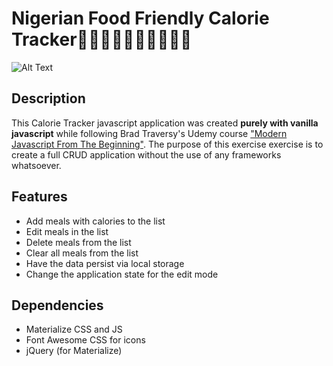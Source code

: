 Nigerian Food Friendly Calorie Tracker🍕🍖🍔🍟🍩🍜🍝🍲🥙🍰
===============
![Alt Text](https://media.giphy.com/media/H6hZQgKR50nOlOVbT1/giphy.gif)
## Description
This Calorie Tracker javascript application was created **purely with vanilla javascript** while following Brad Traversy's Udemy course ["Modern Javascript From The Beginning"](https://www.udemy.com/modern-javascript-from-the-beginning/).
The purpose of this exercise exercise is to create a full CRUD application without the use of any frameworks whatsoever.

## Features
* Add meals with calories to the list
* Edit meals in the list 
* Delete meals from the list
* Clear all meals from the list
* Have the data persist via local storage
* Change the application state for the edit mode

## Dependencies
* Materialize CSS and JS
* Font Awesome CSS for icons
* jQuery (for Materialize)
